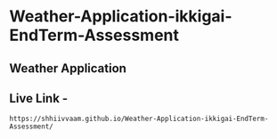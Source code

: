 ﻿# Weather-Application-ikkigai-EndTerm-Assessment

## Weather Application

## Live Link -
    https://shhiivvaam.github.io/Weather-Application-ikkigai-EndTerm-Assessment/
 
 
